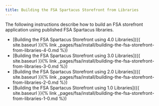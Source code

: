```yaml
---
title: Building the FSA Spartacus Storefront from Libraries
---
```


The following instructions describe how to build an FSA storefront application using published FSA Spartacus libraries.  

- [Building the FSA Spartacus Storefront using 4.0 Libraries]({{ site.baseurl }}{% link _pages/fsa/install/building-the-fsa-storefront-from-libraries-4-0.md %})
- [Building the FSA Spartacus Storefront using 3.0 Libraries]({{ site.baseurl }}{% link _pages/fsa/install/building-the-fsa-storefront-from-libraries-3-0.md %})
- [Building the FSA Spartacus Storefront using 2.0 Libraries]({{ site.baseurl }}{% link _pages/fsa/install/building-the-fsa-storefront-from-libraries-2-0.md %})
- [Building the FSA Spartacus Storefront using 1.0 Libraries]({{ site.baseurl }}{% link _pages/fsa/install/building-the-fsa-storefront-from-libraries-1-0.md %})
